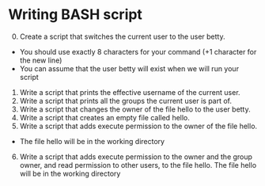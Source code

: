 # Writing BASH script

0. Create a script that switches the current user to the user betty.
  * You should use exactly 8 characters for your command (+1 character for the new line)
  * You can assume that the user betty will exist when we will run your script
1. Write a script that prints the effective username of the current user.
2. Write a script that prints all the groups the current user is part of.
3. Write a script that changes the owner of the file hello to the user betty.
4. Write a script that creates an empty file called hello.
5. Write a script that adds execute permission to the owner of the file hello.
  * The file hello will be in the working directory
6. Write a script that adds execute permission to the owner and the group owner, and read permission to other users, to the file hello.
  The file hello will be in the working directory

